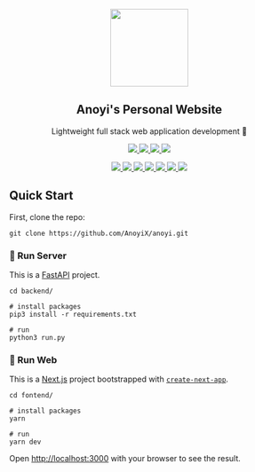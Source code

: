 <p align="center">
  <img width="140" src="https://cdn.anoyi.com/logo.png" />  
  <h2 align="center">Anoyi's Personal Website</h2>
  <p align="center">Lightweight full stack web application development 🐬</p>
</p>
<p align="center">
  <a href="https://github.com/AnoyiX/anoyi/issues">
    <img src="https://img.shields.io/github/issues/AnoyiX/anoyi"/> 
  </a>
  <a href="https://github.com/AnoyiX/anoyi/network/members">
    <img src="https://img.shields.io/github/forks/AnoyiX/anoyi"/> 
  </a>  
  <a href="https://github.com/AnoyiX/anoyi/stargazers">
    <img src="https://img.shields.io/github/stars/AnoyiX/anoyi"/> 
  </a>
  <a href="https://github.com/AnoyiX/anoyi/LICENSE">
    <img src="https://img.shields.io/github/license/AnoyiX/anoyi"/> 
  </a>
</p>
<p align="center">
  <a href="https://reactjs.org/">
    <img src="https://img.shields.io/badge/React-2D333B?style=for-the-badge&logo=React&logoColor=61dafb"/> 
  </a>
  <a href="https://www.typescriptlang.org/">
    <img src="https://img.shields.io/badge/TypeScript-3178C6?style=for-the-badge&logo=TypeScript&logoColor=fff"/> 
  </a>
  <a href="https://nextjs.org/">
    <img src="https://img.shields.io/badge/NextJS-000000?style=for-the-badge&logo=Next.js&logoColor=fff"/> 
  </a>
  <a href="https://tailwindcss.com/">
    <img src="https://img.shields.io/badge/TailwindCSS-06B6D4?style=for-the-badge&logo=Tailwind-CSS&logoColor=fff"/> 
  </a>
  <a href="https://www.python.org/">
    <img src="https://img.shields.io/badge/Python-3776AB?style=for-the-badge&logo=Python&logoColor=fff"/> 
  </a>
  <a href="https://fastapi.tiangolo.com/">
    <img src="https://img.shields.io/badge/FastAPI-009688?style=for-the-badge&logo=FastAPI&logoColor=fff"/> 
  </a>
  <a href="https://www.mongodb.com/">
    <img src="https://img.shields.io/badge/MongoDB-47A248?style=for-the-badge&logo=MongoDB&logoColor=fff"/> 
  </a>
</p>

## Quick Start

First, clone the repo:

```
git clone https://github.com/AnoyiX/anoyi.git
```

### 🚀 Run Server

This is a [FastAPI](https://github.com/tiangolo/fastapi) project.

```shell
cd backend/

# install packages
pip3 install -r requirements.txt

# run
python3 run.py
```

### 🚀 Run Web

This is a [Next.js](https://nextjs.org/) project bootstrapped with [`create-next-app`](https://github.com/vercel/next.js/tree/canary/packages/create-next-app).

```shell
cd fontend/

# install packages
yarn

# run
yarn dev
```

Open [http://localhost:3000](http://localhost:3000) with your browser to see the result.
